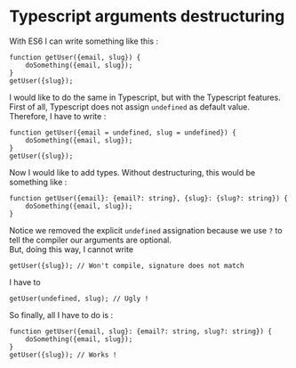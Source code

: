 # Typescript arguments destructuring

With ES6 I can write something like this : 

    function getUser({email, slug}) {
        doSomething({email, slug});
    }
    getUser({slug});

I would like to do the same in Typescript, but with the Typescript features.  
First of all, Typescript does not assign `undefined` as default value.  
Therefore, I have to write : 

    function getUser({email = undefined, slug = undefined}) {
        doSomething({email, slug});
    }
    getUser({slug});

Now I would like to add types. Without destructuring, this would be something like : 

    function getUser({email}: {email?: string}, {slug}: {slug?: string}) {
        doSomething({email, slug});
    }

Notice we removed the explicit `undefined` assignation because we use `?` to tell the compiler our arguments are optional.  
But, doing this way, I cannot write 

    getUser({slug}); // Won't compile, signature does not match

I have to

    getUser(undefined, slug); // Ugly !

So finally, all I have to do is : 

    function getUser({email, slug}: {email?: string, slug?: string}) {
        doSomething({email, slug});
    }
    getUser({slug}); // Works !

    